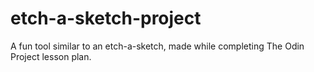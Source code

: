 # etch-a-sketch-project
A fun tool similar to an etch-a-sketch, made while completing The Odin Project lesson plan.
